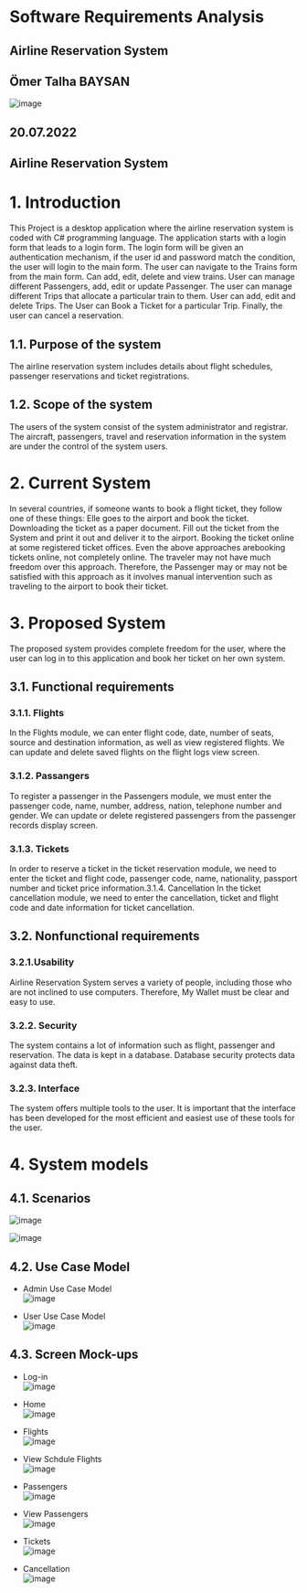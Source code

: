 # Software Requirements Analysis
## Airline Reservation System
## Ömer Talha BAYSAN

![image](https://user-images.githubusercontent.com/101717263/204128658-3d4fefb6-616f-4e07-a0c6-be5dd1460b5c.png)


## 20.07.2022 
## Airline Reservation System


# 1. Introduction

This Project is a desktop application where the airline reservation system is coded with
C# programming language. The application starts with a login form that leads to a login form.
The login form will be given an authentication mechanism, if the user id and password match
the condition, the user will login to the main form. The user can navigate to the Trains form
from the main form. Can add, edit, delete and view trains. User can manage different
Passengers, add, edit or update Passenger. The user can manage different Trips that allocate a
particular train to them. User can add, edit and delete Trips. The User can Book a Ticket for a
particular Trip. Finally, the user can cancel a reservation.

## 1.1. Purpose of the system
The airline reservation system includes details about flight schedules, passenger
reservations and ticket registrations.

## 1.2. Scope of the system
The users of the system consist of the system administrator and registrar. The
aircraft, passengers, travel and reservation information in the system are under the
control of the system users.

# 2. Current System
In several countries, if someone wants to book a flight ticket, they follow one of these
things: Elle goes to the airport and book the ticket. Downloading the ticket as a paper
document. Fill out the ticket from the System and print it out and deliver it to the airport.
Booking the ticket online at some registered ticket offices. Even the above approaches arebooking tickets online, not completely online. The traveler may not have much freedom over
this approach. Therefore, the Passenger may or may not be satisfied with this approach as it
involves manual intervention such as traveling to the airport to book their ticket.

# 3. Proposed System
The proposed system provides complete freedom for the user, where the user can log in
to this application and book her ticket on her own system.

## 3.1. Functional requirements

### 3.1.1. Flights
In the Flights module, we can enter flight code, date, number of seats, source
and destination information, as well as view registered flights. We can update and
delete saved flights on the flight logs view screen.

### 3.1.2. Passangers
To register a passenger in the Passengers module, we must enter the passenger
code, name, number, address, nation, telephone number and gender. We can update
or delete registered passengers from the passenger records display screen.

### 3.1.3. Tickets
In order to reserve a ticket in the ticket reservation module, we need to enter
the ticket and flight code, passenger code, name, nationality, passport number and
ticket price information.3.1.4. Cancellation
In the ticket cancellation module, we need to enter the cancellation, ticket and
flight code and date information for ticket cancellation.

## 3.2. Nonfunctional requirements

### 3.2.1.Usability
Airline Reservation System serves a variety of people, including those who are
not inclined to use computers. Therefore, My Wallet must be clear and easy to use.

### 3.2.2. Security
The system contains a lot of information such as flight, passenger and
reservation. The data is kept in a database. Database security protects data against
data theft.

### 3.2.3. Interface
The system offers multiple tools to the user. It is important that the interface
has been developed for the most efficient and easiest use of these tools for the user.

# 4. System models

## 4.1. Scenarios

![image](https://user-images.githubusercontent.com/101717263/204128670-7be35c15-61d2-4e0f-92c0-f5b6bf5c8156.png)

![image](https://user-images.githubusercontent.com/101717263/204128673-47560741-2ad6-4e80-a60c-5b87fe6e5781.png)

## 4.2. Use Case Model

- Admin Use Case Model\
![image](https://user-images.githubusercontent.com/101717263/204128682-9f742409-9352-4b26-91eb-215ca9b0b916.png)

- User Use Case Model\
![image](https://user-images.githubusercontent.com/101717263/204128703-9f3a9564-5249-4dc4-a293-8949a501ac23.png)

## 4.3. Screen Mock-ups
- Log-in\
![image](https://user-images.githubusercontent.com/101717263/204128706-fb6bb88b-4921-4d8f-b631-5c67f0a2f3a7.png)

- Home\
![image](https://user-images.githubusercontent.com/101717263/204128714-eaa819b5-b711-4107-94f8-6d24482fadb1.png)

- Flights\
![image](https://user-images.githubusercontent.com/101717263/204128770-ff7fc98e-af22-4280-9116-49d1c9c4adf7.png)

- View Schdule Flights\
![image](https://user-images.githubusercontent.com/101717263/204128779-0ef47edc-3be6-4d57-8a70-0ab13b97c3d7.png)

- Passengers\
![image](https://user-images.githubusercontent.com/101717263/204128762-4255386b-803c-40a5-aa4b-8d070017ac2b.png)

- View Passengers\
![image](https://user-images.githubusercontent.com/101717263/204128787-f90e57bb-420b-4ed6-9d59-4ee9c125af66.png)

- Tickets\
![image](https://user-images.githubusercontent.com/101717263/204128803-a5fde7a8-c912-470d-bbc4-07877bd6a62a.png)

- Cancellation\
![image](https://user-images.githubusercontent.com/101717263/204128810-5675f287-6eef-4d82-b344-57f05031cd04.png)

